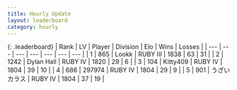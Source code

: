 ```yaml
---
title: Hourly Update
layout: leaderboard
category: hourly
---
```


{: .leaderboard}
| Rank | LV | Player | Division | Elo | Wins | Losses |
| --- | --- | --- | --- | --- | --- | --- |
| <span data-change="1">1</span> | 865 | <span title="ID: 675058">Lookk</span> | RUBY III | <span data-change="33">1838</span> | <span data-change="5">63</span> | <span data-change="1">31</span> |
| <span data-change="-1">2</span> | 1242 | <span title="ID: 174294">Dylan Hall</span> | RUBY IV | <span data-change="0">1820</span> | <span data-change="0">29</span> | <span data-change="0">6</span> |
| <span data-change="0">3</span> | 104 | <span title="ID: 459203">Kitty409</span> | RUBY IV | <span data-change="0">1804</span> | <span data-change="2">39</span> | <span data-change="2">10</span> |
| <span data-change="0">4</span> | 686 | <span title="ID: 544038">297974</span> | RUBY IV | <span data-change="0">1804</span> | <span data-change="0">29</span> | <span data-change="0">9</span> |
| <span data-change="0">5</span> | 901 | <span title="ID: 523916">うざいカラス</span> | RUBY IV | <span data-change="4">1804</span> | <span data-change="1">37</span> | <span data-change="1">19</span> |